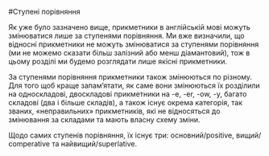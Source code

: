 #Ступенi порiвняння

<p>Як уже було зазначено вище, прикметники в англійській мові можуть змінюватися лише за ступенями порівняння. Ми вже визначили, що відносні прикметники не можуть змінюватися за ступенями порівняння (ми не можемо сказати більш залізний або менш діамантовий), тож в цьому розділі ми будемо розглядати лише якісні прикметники.</p> 

<p>За ступенями порівняння прикметники також змінюються по різному. Для того щоб краще запам’ятати, як саме вони змінюються їх розділили на <span class="p1">односкладові, двоскладові прикметники на -e, -er, -ow, -y, багато складові</span> (два і більше складів), а також існує окрема категорія, так званих, «неправильних» прикметників, які не відносяться до змінювання за складами та мають власну схему зміни.</p>

<p>Щодо самих ступенів порівняння, їх існує три: <span class="p1">основний/positive, вищий/ comperative</span>  та <span class="p1">найвищий/superlative</span>.</p>

